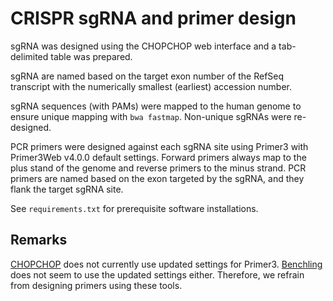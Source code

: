 # CRISPR sgRNA and primer design

sgRNA was designed using the CHOPCHOP web interface and a tab-delimited table
was prepared.

sgRNA are named based on the target exon number of the RefSeq transcript
with the numerically smallest (earliest) accession number.

sgRNA sequences (with PAMs) were mapped to the human genome to ensure unique 
mapping with `bwa fastmap`. Non-unique sgRNAs were re-designed.

PCR primers were designed against each sgRNA site using Primer3 with 
Primer3Web v4.0.0 default settings.
Forward primers always map to the plus stand of the genome and reverse primers
to the minus strand.
PCR primers are named based on the exon targeted by the sgRNA, and they flank
the target sgRNA site.

See `requirements.txt` for prerequisite software installations.

## Remarks

[CHOPCHOP](https://bitbucket.org/valenlab/chopchop) does not currently use
updated settings for Primer3.
[Benchling](https://benchling.com) does not seem to use the updated
settings either. Therefore, we refrain from designing primers using these tools.

